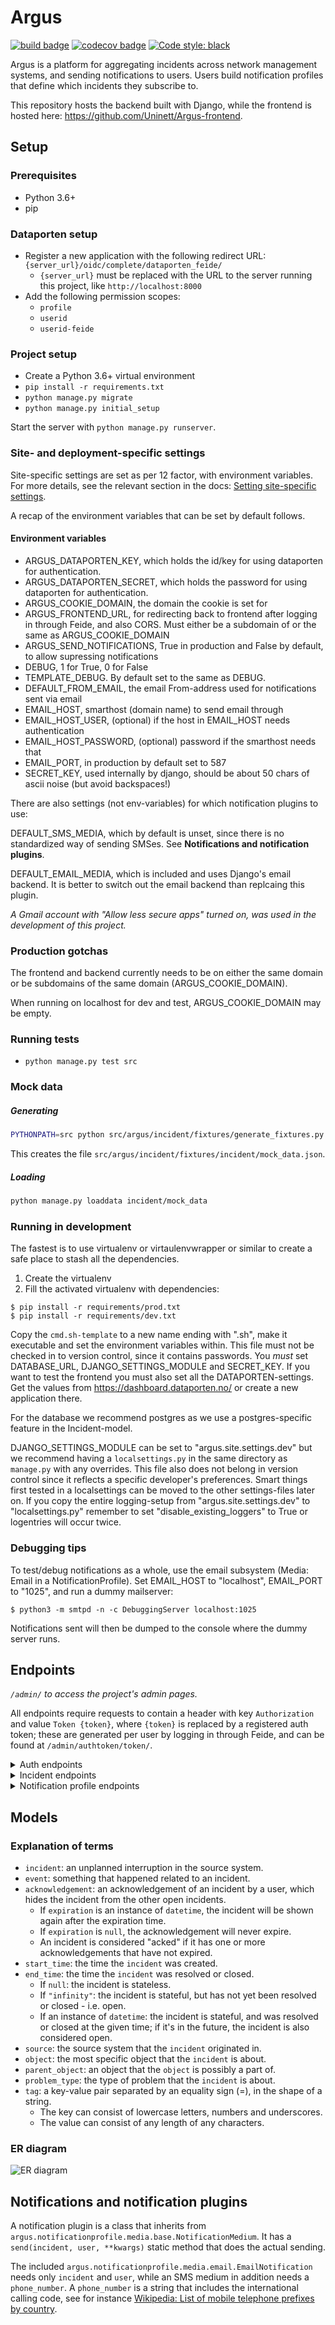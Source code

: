 # Argus
[![build badge](https://github.com/Uninett/Argus/workflows/build/badge.svg)](https://github.com/Uninett/Argus/actions)
[![codecov badge](https://codecov.io/gh/Uninett/Argus/branch/master/graph/badge.svg)](https://codecov.io/gh/Uninett/Argus)
[![Code style: black](https://img.shields.io/badge/code%20style-black-000000.svg)](https://github.com/psf/black)

Argus is a platform for aggregating incidents across network management systems, and sending notifications to users. Users build notification profiles that define which incidents they subscribe to.

This repository hosts the backend built with Django, while the frontend is hosted here: https://github.com/Uninett/Argus-frontend.


## Setup

### Prerequisites
* Python 3.6+
* pip

### Dataporten setup
* Register a new application with the following redirect URL: `{server_url}/oidc/complete/dataporten_feide/`
  * `{server_url}` must be replaced with the URL to the server running this project, like `http://localhost:8000`
* Add the following permission scopes:
  * `profile`
  * `userid`
  * `userid-feide`

### Project setup
* Create a Python 3.6+ virtual environment
* `pip install -r requirements.txt`
* `python manage.py migrate`
* `python manage.py initial_setup`

Start the server with `python manage.py runserver`.

### Site- and deployment-specific settings

Site-specific settings are set as per 12 factor, with environment variables. For more details, see the relevant section in the docs: [Setting site-specific settings](https://argus.readthedocs.io/en/latest/site-specific-settings.html).

A recap of the environment variables that can be set by default follows.

#### Environment variables

* ARGUS_DATAPORTEN_KEY, which holds the id/key for using dataporten for
  authentication.
* ARGUS_DATAPORTEN_SECRET, which holds the password for using dataporten for
  authentication.
* ARGUS_COOKIE_DOMAIN, the domain the cookie is set for
* ARGUS_FRONTEND_URL, for redirecting back to frontend after logging in through
  Feide, and also CORS. Must either be a subdomain of or the same as
  ARGUS_COOKIE_DOMAIN
* ARGUS_SEND_NOTIFICATIONS, True in production and False by default, to allow supressing notifications
* DEBUG, 1 for True, 0 for False
* TEMPLATE_DEBUG. By default set to the same as DEBUG.
* DEFAULT_FROM_EMAIL, the email From-address used for notifications sent via email
* EMAIL_HOST, smarthost (domain name) to send email through
* EMAIL_HOST_USER, (optional) if the host in EMAIL_HOST needs authentication
* EMAIL_HOST_PASSWORD, (optional) password if the smarthost needs that
* EMAIL_PORT, in production by default set to 587
* SECRET_KEY, used internally by django, should be about 50 chars of ascii
  noise (but avoid backspaces!)

There are also settings (not env-variables) for which notification plugins to use:

DEFAULT_SMS_MEDIA, which by default is unset, since there is no standardized
way of sending SMSes. See **Notifications and notification plugins**.

DEFAULT_EMAIL_MEDIA, which is included and uses Django's email backend. It is
better to switch out the email backend than replcaing this plugin.

*A Gmail account with "Allow less secure apps" turned on, was used in the development of this project.*

### Production gotchas

The frontend and backend currently needs to be on either the same domain or be
subdomains of the same domain (ARGUS_COOKIE_DOMAIN).

When running on localhost for dev and test, ARGUS_COOKIE_DOMAIN may be empty.

### Running tests
* `python manage.py test src`


### Mock data
##### Generating
```sh
PYTHONPATH=src python src/argus/incident/fixtures/generate_fixtures.py
```
This creates the file `src/argus/incident/fixtures/incident/mock_data.json`.

##### Loading
```sh
python manage.py loaddata incident/mock_data
```

### Running in development

The fastest is to use virtualenv or virtaulenvwrapper or similar to create
a safe place to stash all the dependencies.

1. Create the virtualenv
2. Fill the activated virtualenv with dependencies:

```
$ pip install -r requirements/prod.txt
$ pip install -r requirements/dev.txt
```

Copy the `cmd.sh-template` to a new name ending with ".sh", make it executable
and set the environment variables within. This file must not be checked in to
version control, since it contains passwords. You *must* set DATABASE_URL,
DJANGO_SETTINGS_MODULE and SECRET_KEY. If you want to test the frontend you
must also set all the DATAPORTEN-settings. Get the values from
https://dashboard.dataporten.no/ or create a new application there.

For the database we recommend postgres as we use a postgres-specific feature in
the Incident-model.

DJANGO_SETTINGS_MODULE can be set to "argus.site.settings.dev" but we recommend
having a `localsettings.py` in the same directory as `manage.py` with any
overrides. This file also does not belong in version control since it reflects
a specific developer's preferences. Smart things first tested in
a localsettings can be moved to the other settings-files later on. If you copy
the entire logging-setup from "argus.site.settings.dev" to "localsettings.py"
remember to set "disable_existing_loggers" to True or logentries will occur
twice.

### Debugging tips

To test/debug notifications as a whole, use the email subsystem (Media: Email in a NotificationProfile).
Set EMAIL_HOST to "localhost", EMAIL_PORT to "1025", and run a dummy mailserver:

```
$ python3 -m smtpd -n -c DebuggingServer localhost:1025
```

Notifications sent will then be dumped to the console where the dummy server runs.

## Endpoints
*`/admin/` to access the project's admin pages.*

All endpoints require requests to contain a header with key `Authorization` and value `Token {token}`, where `{token}` is replaced by a registered auth token; these are generated per user by logging in through Feide, and can be found at `/admin/authtoken/token/`.

<details>
<summary>Auth endpoints</summary>

* `GET` to `/api/v1/auth/user/`: returns the logged in user
* `GET` to `/api/v1/auth/users/<int:pk>/`: returns a user by PK
* `POST` to `/oidc/api-token-auth/`: returns an auth token for the posted user
  * Note that this token will expire after 14 days, and can be replaced by posting to the same endpoint.
  * Example request body: `{ username: <username>, password: <password> }`
* `/oidc/login/dataporten_feide/`: redirects to Feide login
* `/api/v1/auth/phone-number/`:
  * `GET`: returns the phone numbers of the logged in user
    <details>
    <summary>Example response body:</summary>

    ```json
    [
      {
        "pk": 2,
        "user": 1,
        "phone_number": "+4767676767"
      },
      {
        "pk": 1,
        "user": 1,
        "phone_number": "+4790909090"
      }
    ]
    ```
    </details>
  * `POST`: creates and returns the phone numbers of the logged in user
    <details>
    <summary>Example request body:</summary>

    ```json
    {
      "pk": 2,
      "phone_number": "+4767676767"
    }
    ```
    </details>
* `/api/v1/auth/phone-number/<int:pk>/`:
  * `GET`: returns the specific phone number of the logged in user
    <details>
    <summary>Example response body:</summary>

    ```json
    {
      "pk": 2,
      "user": 1,
      "phone_number": "+4767676767"
    }
    ```
    </details>
  * `PUT`: updates and returns one of the logged in user's phone numbers by PK
    * Example request body: same as `POST` to `/api/v1/auth/phone-number/`
  * `DELETE`: deletes one of the logged in user's phone numbers by PK

  The phone number is validated with a python version of the Google library
  [libphonenumber](https://github.com/google/libphonenumber). It *will* check
  that the number is in a valid number series. Using a random number
  with enough digits that is not in a valid series will *not* work.
</details>

<details>
<summary>Incident endpoints</summary>

* `/api/v1/incidents/`:
  * `GET`: returns all incidents - both open and historic
    <details>
    <summary>Query parameters:</summary>
    All query parameters are optional. If a query parameter is not included or
    empty, for instance `acked=`, then the rows returned are not affected by
    that filter and shows rows of all kinds of that value, for instance both
    "acked" and "unacked" in the case of `acked=`.

    Filtering parameters:

    <dl>
    <dt>acked=true|false</dt>
    <dd>Fetch only acked (true) or unacked (false) incidents.</dd>
    <dt>open=true|false</dt>
    <dd>Fetch only open (true) or closed (false) incidents.</dd>
    <dt>stateful=true|false</dt>
    <dd>Fetch only stateful (true) or stateless (false) incidents.</dd>
    <dt>source__id__in=ID1[,ID2,..]</dt>
    <dd>Fetch only incidents with a source with numeric id ID1 or ID2 or..
    <dt>source__name__in=NAME1[,NAME2,..]</dt>
    <dd>Fetch only incidents with a source with name NAME1 or NAME2 or..
    <dt>source_incident_id=ID</dt>
    <dd>Fetch only incidents with source_incident_id set to ID.</dd>
    <dt>tags=key1=value1,key1=value2,key2=value</dt>
    <dd>Fetch only incidents with one or more of the tags. Tag-format is
    "key=value". If there are multiple tags with the same key, only one of the
    tags need match. If there are multiple keys, one of each key must match.</dd>
    </dl>

    So: `/api/v1/incidents/?acked=false&open=true&stateful&true&source__id__in=1&tags=location=broomcloset,location=understairs,problem=onfire` will fetch incidents that are all of "open", "unacked", "stateful", from source number 1, with "location" either "broomcloset" or "understairs", and that is on fire (problem=onfire).

    Paginating parameters:
    <dl>
    <dt>cursor=LONG RANDOM STRING|null</dt>
    <dd>Go to the page of that cursor. The cursor string for next and previous page is part of the response body./dd>
    <dt>page_size=INTEGER</dt>
    <dd>The number of rows to return. Default is 100.</dd>
    </dl>

    So:
    `api/v1/incidents/?cursor=cD0yMDIwLTA5LTIzKzEzJTNBMDIlM0ExNi40NTU4MzIlMkIwMCUzQTAw&page_size=10`
    will go to the page indicated by "cD0yMDIwLTA5LTIzKzEzJTNBMDIlM0ExNi40NTU4MzIlMkIwMCUzQTAw"
    and show the next 10 rows from that point onward. Do not attempt to guess
    the cursor string. `null` means there is no more to fetch.
    </details>
    <details>
    <summary>Example response body:</summary>

    ```json
    {
        "next": "http://localhost:8000/api/v1/incidents/?cursor=cD0yMDIwLTA5LTIzKzEzJTNBMDIlM0ExNi40NTU4MzIlMkIwMCUzQTAw&page_size=10",
        "previous": null,
        "results": [
            {
                "pk": 10101,
                "start_time": "2011-11-11T11:11:11+02:00",
                "end_time": "2011-11-11T11:11:12+02:00",
                "source": {
                    "pk": 11,
                    "name": "Uninett GW 3",
                    "type": {
                        "name": "nav"
                    },
                    "user": 12,
                    "base_url": "https://somenav.somewhere.com"
                },
                "source_incident_id": "12345",
                "details_url": "https://uninett.no/api/alerts/12345/",
                "description": "Netbox 11 <12345> down.",
                "ticket_url": "https://tickettracker.com/tickets/987654/",
                "tags": [
                    {
                        "added_by": 12,
                        "added_time": "2011-11-11T11:11:11.111111+02:00",
                        "tag": "object=Netbox 4"
                    },
                    {
                        "added_by": 12,
                        "added_time": "2011-11-11T11:11:11.111111+02:00",
                        "tag": "problem_type=boxDown"
                    },
                    {
                        "added_by": 200,
                        "added_time": "2020-08-10T11:26:14.550951+02:00",
                        "tag": "color=red"
                    }
                ],
                "stateful": true,
                "open": false,
                "acked": false
            }
        ]
    }
    ```
    Pagination-support:
    <dl>
    <dt>`next`</dt><dd>The link to the next page, according to the cursor, or `null` if on the last page.</dd>
    <dt>`previous`</dt><dd>The link to the previous page, according to the cursor, or `null` if on the first page.</dd>
    <dt>`results`</dt><dd>An array of the resulting subset of rows, or an empty array if no results.</dd>
    </dl>

    Refer to [this section](#explanation-of-terms) for an explanation of the other fields.
    </details>
  * `POST`: creates and returns an incident
    <details>
    <summary>Example request body:</summary>

    ```json
    {
        "source": 11,
        "start_time": "2011-11-11 11:11:11.11111",
        "end_time": null,
        "source_incident_id": "12345",
        "details_url": "https://uninett.no/api/alerts/12345/",
        "description": "Netbox 11 <12345> down.",
        "ticket_url": "https://tickettracker.com/tickets/987654/",
        "tags": [
            {"tag": "object=Netbox 4"},
            {"tag": "problem_type=boxDown"}
        ]
    }
    ```
    Refer to [this section](#explanation-of-terms) for an explanation of the fields.
    </details>

* `/api/v1/incidents/<int:pk>/`:
  * `GET`: returns an incident by PK
  * `PATCH`: modifies parts of an incident and returns it
    <details>
    <summary>Example request body:</summary>

    ```json
    {
        "ticket_url": "https://tickettracker.com/tickets/987654/",
        "tags": [
            {"tag": "object=Netbox 4"},
            {"tag": "problem_type=boxDown"}
        ]
    }
    ```

    The fields allowed to be modified are:
    * `details_url`
    * `ticket_url`
    * `tags`
    </details>

* `/api/v1/incidents/<int:pk>/ticket_url/`:
  * `PUT`: modifies just the ticket url of an incident and returns it
    <details>
    <summary>Example request body:</summary>

    ```json
    {
        "ticket_url": "https://tickettracker.com/tickets/987654/",
    }
    ```

    Only `ticket_url` may be modified.
    </details>

* `/api/v1/incidents/<int:pk>/events/`:
  * `GET`: returns all events related to the specified incident
    <details>
    <summary>Example response body:</summary>

    ```json
    [
        {
            "pk": 1,
            "incident": 10101,
            "actor": {
                "pk": 12,
                "username": "nav.oslo.uninett.no"
            },
            "timestamp": "2011-11-11T11:11:11+02:00",
            "received": "2011-11-11T11:12:11+02:00",
            "type": {
                "value": "STA",
                "display": "Incident start"
            },
            "description": ""
        },
        {
            "pk": 20,
            "incident": 10101,
            "actor": {
                "pk": 12,
                "username": "nav.oslo.uninett.no"
            },
            "timestamp": "2011-11-11T11:11:12+02:00",
            "received": "2011-11-11T11:11:13+02:00",
            "type": {
                "value": "END",
                "display": "Incident end"
            },
            "description": ""
        }
    ]

    Note that `received` is set by argus on reception of an event. Normally,
    this should be the same as, or a little later, than `timestamp`. If there
    is a large gap (in minutes), or `received` is earlier `timestamp`, it
    is likely something wrong with the internal clock either on the argus
    server or the event source.

    ```
  * `POST`: creates and returns an event related to the specified incident
    <details>
    <summary>Example request body:</summary>

    ```json
    {
        "timestamp": "2020-02-20 20:02:20.202021",
        "type": "OTH",
        "description": "The investigation is still ongoing."
    }
    ```

    If posted by an end user (a user with no associated source system), the `timestamp` field is optional, and will be set to the time the server received it if omitted.

    The valid `type`s are:
    * `STA` - Incident start
      * An incident automatically creates an event of this type when the incident is created, but cannot have more than one. In other words, it's never allowed to post an event of this type.
    * `END` - Incident end
      * Only source systems can post an event of this type, which is the standard way of closing an indicent. An incident cannot have more than one event of this type.
    * `CLO` - Close
      * Only end users can post an event of this type, which manually closes the incident.
    * `REO` - Reopen
      * Only end users can post an event of this type, which reopens the incident if it's been closed (either manually or by a source system).
    * `ACK` - Acknowledge
      * Use the `/api/v1/incidents/<int:pk>/acks/` endpoint.
    * `OTH` - Other
      * Any other type of event, which simply provides information on something that happened related to an incident, without changing its state in any way.
    </details>

* `GET` to `/api/v1/incidents/<int:pk>/events/<int:pk>/`: returns a specific event related to the specified incident

* `/api/v1/incidents/<int:pk>/acks/`:
  * `GET`: returns all acknowledgements of the specified incident
    <details>
    <summary>Example response body:</summary>

    ```json
    [
        {
            "pk": 2,
            "event": {
                "pk": 2,
                "incident": 10101,
                "actor": {
                    "pk": 140,
                    "username": "jp@example.org"
                },
                "timestamp": "2011-11-11T11:11:11.235877+02:00",
                received": "2011-11-11T11:11:11.235897+02:00",
                "type": {
                    "value": "ACK",
                    "display": "Acknowledge"
                },
                "description": "The incident is being investigated."
            },
            "expiration": "2011-11-13T12:00:00+02:00"
        },
        {
            "pk": 20,
            "event": {
                "pk": 20,
                "incident": 10101,
                "actor": {
                    "pk": 130,
                    "username": "ferrari.testarossa@example.com"
                },
                "timestamp": "2011-11-12T11:11:11+02:00",
                "received": "2011-11-12T11:11:11+02:00",
                "type": {
                    "value": "ACK",
                    "display": "Acknowledge"
                },
                "description": "The situation is under control!"
            },
            "expiration": null
        }
    ]
    ```
  * `POST`: creates and returns an acknowledgement of the specified incident
    <details>
    <summary>Example request body:</summary>

    ```json
    {
        "event": {
            "timestamp": "2011-11-11 11:11:11.235877",
            "description": "The incident is being investigated."
        },
        "expiration": "2011-11-13 12:00:00"
    }
    ```

    Only end users can post acknowledgements.

    The `timestamp` field is optional, and will be set to the time the server received it if omitted.
    </details>

* `GET` to `/api/v1/incidents/<int:pk>/acks/<int:pk>/`: returns a specific acknowledgement of the specified incident

* `GET` to `/api/v1/incidents/mine/`: behaves like `/api/v1/incidents/` except
  only showing the incidents added by the logged-in user, and no filtering on
  source or source type is possible.
* `GET` to `/api/v1/incidents/open/`: returns all open incidents
* `GET` to `/api/v1/incidents/open+unacked/`: returns all open incidents that have not been acked
* `GET` to `/api/v1/incidents/metadata/`: returns relevant metadata for all incidents

</details>

<details>
<summary>Notification profile endpoints</summary>

* `/api/v1/notificationprofiles/`:
  * `GET`: returns the logged in user's notification profiles
  * `POST`: creates and returns a notification profile which is then connected to the logged in user
    <details>
    <summary>Example request body:</summary>

    ```json
    {
        "timeslot": 1,
        "filters": [
            1,
            2
        ],
        "media": [
            "EM",
            "SM"
        ],
        "phone_number": 1,
        "active": true
    }
    ```

    The phone number field is optional and may also be null.
    </details>

* `/api/v1/notificationprofiles/<int:pk>/`:
  * `GET`: returns one of the logged in user's notification profiles by PK
  * `PUT`: updates and returns one of the logged in user's notification profiles by PK
    * Note that if `timeslot` is changed, the notification profile's PK will also change. This consequently means that the URL containing the previous PK will return a `404 Not Found` status code.
    * Example request body: same as `POST` to `/api/v1/notificationprofiles/`
  * `DELETE`: deletes one of the logged in user's notification profiles by PK

* `GET` to `/api/v1/notificationprofiles/<int:pk>/incidents/`: returns all incidents - both open and historic - filtered by one of the logged in user's notification profiles by PK

* `/api/v1/notificationprofiles/timeslots/`:
  * `GET`: returns the logged in user's time slots
  * `POST`: creates and returns a time slot which is then connected to the logged in user
    <details>
    <summary>Example request body:</summary>

    ```json
    {
        "name": "Weekdays",
        "time_recurrences": [
            {
                "days": [1, 2, 3, 4, 5],
                "start": "08:00:00",
                "end": "12:00:00"
            },
            {
                "days": [1, 2, 3, 4, 5],
                "start": "12:30:00",
                "end": "16:00:00"
            }
        ]
    }
    ```

    The optional key `"all_day"` indicates that Argus should use `Time.min` and `Time.max` as `"start"` and `"end"` respectively. This also overrides any provided values for `"start"` and `"end"`. An example request body:
    ```json
    {
        "name": "All the time",
        "time_recurrences": [
            {
                "days": [1, 2, 3, 4, 5, 6, 7],
                "all_day": true
            }
        ]
    }
    ```
    which would yield the response:
    ```json
    {
        "pk": 2,
        "name": "All the time",
        "time_recurrences": [
            {
                "days": [1, 2, 3, 4, 5, 6, 7],
                "start": "00:00:00",
                "end": "23:59:59.999999",
                "all_day": true
            }
        ]
    }
    ```
    </details>

* `/api/v1/notificationprofiles/timeslots/<int:pk>/`:
  * `GET`: returns one of the logged in user's time slots by PK
  * `PUT`: updates and returns one of the logged in user's time slots by PK
    * Example request body: same as `POST` to `/notificationprofiles/timeslots/`
  * `DELETE`: deletes one of the logged in user's time slots by PK

* `/api/v1/notificationprofiles/filters/`:
  * `GET`: returns the logged in user's filters
  * `POST`: creates and returns a filter which is then connected to the logged in user
    <details>
    <summary>Example request body:</summary>

    ```json
    {
        "name": "Critical incidents",
        "filter_string": "{\"sourceSystemIds\": [<SourceSystem.pk>, ...], \"tags\": [\"key1=value1\", ...]}"
    }
    ```
    </details>

* `/api/v1/notificationprofiles/filters/<int:pk>/`:
  * `GET`: returns one of the logged in user's filters by PK
  * `PUT`: updates and returns one of the logged in user's filters by PK
    * Example request body: same as `POST` to `/api/v1/notificationprofiles/filters/`
  * `DELETE`: deletes one of the logged in user's filters by PK

* `POST` to `/api/v1/notificationprofiles/filterpreview/`: returns all incidents - both open and historic - filtered by the values in the body
  <details>
  <summary>Example request body:</summary>

  ```json
  {
      "sourceSystemIds": [<SourceSystem.pk>, ...]
  }
  ```
  </details>

</details>


## Models

### Explanation of terms
* `incident`: an unplanned interruption in the source system.
* `event`: something that happened related to an incident.
* `acknowledgement`: an acknowledgement of an incident by a user, which hides the incident from the other open incidents.
  * If `expiration` is an instance of `datetime`, the incident will be shown again after the expiration time.
  * If `expiration` is `null`, the acknowledgement will never expire.
  * An incident is considered "acked" if it has one or more acknowledgements that have not expired.
* `start_time`: the time the `incident` was created.
* `end_time`: the time the `incident` was resolved or closed.
  * If `null`: the incident is stateless.
  * If `"infinity"`: the incident is stateful, but has not yet been resolved or closed - i.e. open.
  * If an instance of `datetime`: the incident is stateful, and was resolved or closed at the given time; if it's in the future, the incident is also considered open.
* `source`: the source system that the `incident` originated in.
* `object`: the most specific object that the `incident` is about.
* `parent_object`: an object that the `object` is possibly a part of.
* `problem_type`: the type of problem that the `incident` is about.
* `tag`: a key-value pair separated by an equality sign (=), in the shape of a string.
  * The key can consist of lowercase letters, numbers and underscores.
  * The value can consist of any length of any characters.

### ER diagram
![ER diagram](img/ER_model.png)

## Notifications and notification plugins

A notification plugin is a class that inherits from `argus.notificationprofile.media.base.NotificationMedium`. It has a `send(incident, user, **kwargs)` static method that does the actual sending.

The included `argus.notificationprofile.media.email.EmailNotification` needs only `incident` and `user`, while an SMS medium in addition needs a `phone_number`. A `phone_number` is a string that includes the international calling code, see for instance [Wikipedia: List of mobile telephone prefixes by country](https://en.wikipedia.org/wiki/List_of_mobile_telephone_prefixes_by_country).
